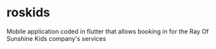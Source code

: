 # roskids

Mobile application coded in flutter that allows booking in for the Ray Of Sunshine Kids company's services

